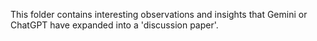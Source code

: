 This folder contains interesting observations and insights that Gemini or ChatGPT have expanded into a 'discussion paper'.